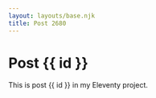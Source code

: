 ```yaml
---
layout: layouts/base.njk
title: Post 2680
---
```


# Post {{ id }}

This is post {{ id }} in my Eleventy project.
